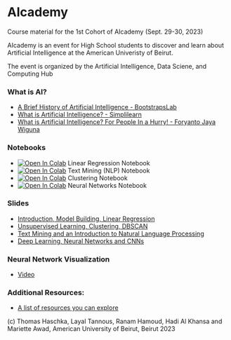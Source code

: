 # AIcademy
Course material for the 1st Cohort of AIcademy (Sept. 29-30, 2023)

AIcademy is an event for High School students to discover
and learn about Artificial Intelligence at the American Univeristy of Beirut.

The event is organized by the Artificial Intelligence, Data Sciene, and Computing Hub

### What is AI? 
- [A Brief History of Artificial Intelligence - BootstrapsLab](https://www.youtube.com/watch?v=056v4OxKwlI)
- [What is Artificial Intelligence? - Simplilearn](https://www.youtube.com/watch?v=uMzUB89uSxU)
- [What is Artificial Intelligence? For People In a Hurry! - Foryanto Jaya Wiguna](https://www.youtube.com/watch?v=GzUU-72A98Y)
  
### Notebooks
- [![Open In Colab](https://colab.research.google.com/assets/colab-badge.svg)](https://colab.research.google.com/github/AI-DSCHubAUB/AIcademy/blob/main/notebooks/AUB_AI_linreg_model_build.ipynb#create=true) Linear Regression Notebook
- [![Open In Colab](https://colab.research.google.com/assets/colab-badge.svg)](https://colab.research.google.com/github/AI-DSCHubAUB/AIcademy/blob/main/notebooks/AUB_AI_text.ipynb#create=true) Text Mining (NLP) Notebook
- [![Open In Colab](https://colab.research.google.com/assets/colab-badge.svg)](https://colab.research.google.com/github/AI-DSCHubAUB/AIcademy/blob/main/notebooks/Unsupervised_Learning_Clustering_the_nocturnal_spring_weather_of_France.ipynb#create=true) Clustering Notebook
- [![Open In Colab](https://colab.research.google.com/assets/colab-badge.svg)](https://colab.research.google.com/github/AI-DSCHubAUB/AIcademy/blob/main/notebooks/AUB_AI.ipynb#create=true) Neural Networks Notebook

### Slides
- [Introduction, Model Building, Linear Regression](https://github.com/AI-DSCHubAUB/AIcademy/blob/main/slides/Introduction-Linear-Regression-and-Model-Building.pdf)
- [Unsupervised Learning, Clustering, DBSCAN](https://github.com/AI-DSCHubAUB/AIcademy/blob/main/slides/Clustering-with-DBSCAN.pdf)
- [Text Mining and an Introduction to Natural Language Processing](https://github.com/AI-DSCHubAUB/AIcademy/blob/main/slides/Text-Mining-and-NLP-introduction.pdf)
- [Deep Learning, Neural Networks and CNNs](https://github.com/AI-DSCHubAUB/AIcademy/blob/main/slides/Text-Mining-and-NLP-introduction.pdf)

### Neural Network Visualization
- [Video](https://github.com/AI-DSCHubAUB/AIcademy/blob/main/numbers.mov)

### Additional Resources:
- [A list of resources you can explore](https://github.com/AI-DSCHubAUB/AIcademy/r"C:/Users/lt25/Downloads/AdditionalResources.pdf")

  
(c) Thomas Haschka, Layal Tannous, Ranam Hamoud, Hadi Al Khansa and Mariette Awad, American University of Beirut, Beirut 2023 




